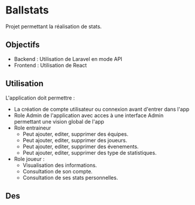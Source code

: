 # Ballstats

Projet permettant la réalisation de stats.

## Objectifs

-   Backend : Utilisation de Laravel en mode API
-   Frontend : Utilisation de React

## Utilisation

L'application doit permettre :

-   La création de compte utilisateur ou connexion avant d'entrer dans l'app
-   Role Admin de l'application avec acces à une interface Admin permettant une vision global de l'app
-   Role entraineur
    -   Peut ajouter, editer, supprimer des équipes.
    -   Peut ajouter, editer, supprimer des joueurs.
    -   Peut ajouter, editer, supprimer des évenements.
    -   Peut ajouter, editer, supprimer des type de statistiques.
-   Role joueur :
    -   Visualisation des informations.
    -   Consultation de son compte.
    -   Consultation de ses stats personnelles.

## Des
